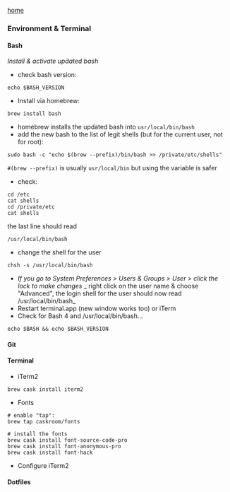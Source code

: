 [home](index.md)

### Environment & Terminal

#### Bash
_Install & activate updated bash_
- check bash version:
```
echo $BASH_VERSION
```
- Install via homebrew:
```
brew install bash
```
- homebrew installs the updated bash into `usr/local/bin/bash`
- add the new bash to the list of legit shells (but for the current user, not for root):
```
sudo bash -c "echo $(brew --prefix)/bin/bash >> /private/etc/shells"
```
`#(brew --prefix)` is usually `usr/local/bin` but using the variable is safer
- check:
```
cd /etc
cat shells
cd /private/etc
cat shells
```
the last line should read
```
/usr/local/bin/bash
```
- change the shell for the user
```
chsh -s /usr/local/bin/bash
```
- _If you go to System Preferences > Users & Groups > User > click the lock to make changes_
  _ right click on the user name & choose "Advanced", the login shell for the user should now read /usr/local/bin/bash_
- Restart terminal.app (new window works too) or iTerm
- Check for Bash 4 and /usr/local/bin/bash...
```
echo $BASH && echo $BASH_VERSION
```

#### Git


#### Terminal
 - iTerm2 
 
  `brew cask install iterm2`

 - Fonts 
 
  ```
  # enable "tap":
  brew tap caskroom/fonts
  
  # install the fonts
  brew cask install font-source-code-pro
  brew cask install font-anonymous-pro
  brew cask install font-hack
  ```

- Configure iTerm2

#### Dotfiles
